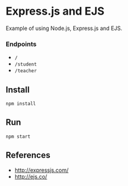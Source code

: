 # Express.js and EJS

Example of using Node.js, Express.js and EJS.

### Endpoints

+ `/`
+ `/student`
+ `/teacher`

## Install

`npm install`

## Run

`npm start`

## References

+ http://expressjs.com/
+ http://ejs.co/
